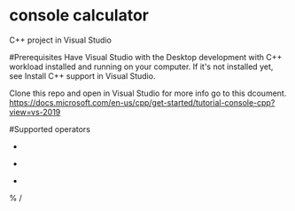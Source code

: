 # console calculator
 C++ project in Visual Studio
 
#Prerequisites
Have Visual Studio with the Desktop development with C++ workload installed and running on your computer.
If it's not installed yet, see Install C++ support in Visual Studio.

Clone this repo and open in Visual Studio
for more info go to this dcoument.
https://docs.microsoft.com/en-us/cpp/get-started/tutorial-console-cpp?view=vs-2019

#Supported operators

   -
   +
   *
   %
   /
